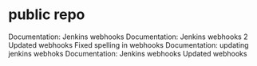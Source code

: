 # public repo
Documentation: Jenkins webhooks
Documentation: Jenkins webhooks 2
Updated webhooks
Fixed spelling in webhooks
Documentation: updating jenkins webhoks
Documentation: Jenkins webhooks
Updated webhooks
